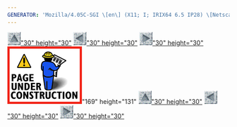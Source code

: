 ```yaml
---
GENERATOR: 'Mozilla/4.05C-SGI \[en\] (X11; I; IRIX64 6.5 IP28) \[Netscape\]'
---
```


[![](../images/arrow2.gif)"30"
height="30"](mstkla.html#MODEL%20VERTEX) [![](../images/arrow3.gif)"30"
height="30"](GeomEdge.html) [![](../images/arrow4.gif)"30"
height="30"](utilities.html)
![](../images/construction14.gif)"169" height="131"
[![](../images/arrow2.gif)"30"
height="30"](mstkla.html#MODEL%20VERTEX) [![](../images/arrow3.gif)"30"
height="30"](GeomEdge.html) [![](../images/arrow4.gif)"30"
height="30"](utilities.html)
